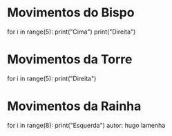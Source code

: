 # Movimentos do Bispo
for i in range(5):
    print("Cima")
    print("Direita")

# Movimentos da Torre
for i in range(5):
    print("Direita")

# Movimentos da Rainha
for i in range(8):
    print("Esquerda")
autor: hugo lamenha
